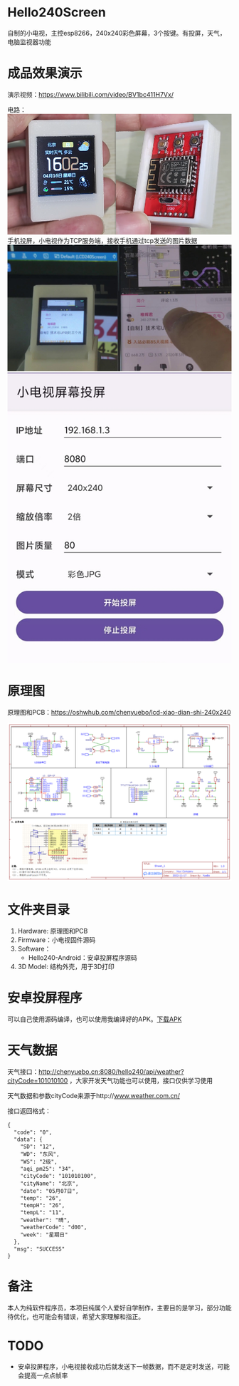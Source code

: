 # Hello240Screen
自制的小电视，主控esp8266，240x240彩色屏幕，3个按键。有投屏，天气，电脑监视器功能

# 成品效果演示
演示视频：https://www.bilibili.com/video/BV1bc411H7Vx/

电路：
![电路](5.Docs/UI_PCB.png)
手机投屏，小电视作为TCP服务端，接收手机通过tcp发送的图片数据
![手机投屏](5.Docs/VNC.jpg)
![手机投屏](5.Docs/app.jpg)

# 原理图
原理图和PCB：https://oshwhub.com/chenyuebo/lcd-xiao-dian-shi-240x240

![原理图](1.Hardware/%E5%8E%9F%E7%90%86%E5%9B%BE.png)

# 文件夹目录
1. Hardware: 原理图和PCB
2. Firmware：小电视固件源码
3. Software：
    - Hello240-Android：安卓投屏程序源码
4. 3D Model: 结构外壳，用于3D打印

# 安卓投屏程序
可以自己使用源码编译，也可以使用我编译好的APK。[下载APK](3.Software/Hello240-Android/apk/app-release.apk)

# 天气数据
天气接口：http://chenyuebo.cn:8080/hello240/api/weather?cityCode=101010100 ，大家开发天气功能也可以使用，接口仅供学习使用

天气数据和参数cityCode来源于http://www.weather.com.cn/

接口返回格式：
```
{
  "code": "0",
  "data": {
    "SD": "12",
    "WD": "东风",
    "WS": "2级",
    "aqi_pm25": "34",
    "cityCode": "101010100",
    "cityName": "北京",
    "date": "05月07日",
    "temp": "26",
    "tempH": "26",
    "tempL": "11",
    "weather": "晴",
    "weatherCode": "d00",
    "week": "星期日"
  },
  "msg": "SUCCESS"
}
```
# 备注
本人为纯软件程序员，本项目纯属个人爱好自学制作，主要目的是学习，部分功能待优化，也可能会有错误，希望大家理解和指正。

# TODO
- 安卓投屏程序，小电视接收成功后就发送下一帧数据，而不是定时发送，可能会提高一点点帧率